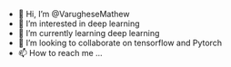 - 👋 Hi, I’m @VarugheseMathew
- 👀 I’m interested in deep learning
- 🌱 I’m currently learning deep learning
- 💞️ I’m looking to collaborate on tensorflow and Pytorch
- 📫 How to reach me ...

<!---
VarugheseMathew/VarugheseMathew is a ✨ special ✨ repository because its `README.md` (this file) appears on your GitHub profile.
You can click the Preview link to take a look at your changes.
--->
